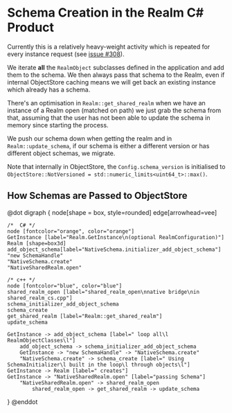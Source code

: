 Schema Creation in the Realm C# Product
======================================

Currently this is a relatively heavy-weight activity which is repeated for every instance request (see [issue #308](https://github.com/realm/realm-dotnet/issues/308)). 

We iterate **all** the `RealmObject` subclasses defined in the application and add them to the schema. We then always pass that schema to the Realm, even if internal ObjectStore caching means we will get back an existing instance which already has a schema.

There's an optimisation in `Realm::get_shared_realm` when we have an instance of a Realm open (matched on path) we just grab the schema from that, assuming that the user has not been able to update the schema in memory since starting the process.

We push our schema down when getting the realm and in `Realm::update_schema`, if our schema is either a different version or has different object schemas, we migrate.

Note that internally in ObjectStore, the `Config.schema_version` is initialised to `ObjectStore::NotVersioned = std::numeric_limits<uint64_t>::max()`.

How Schemas are Passed to ObjectStore
--------------------------------------

@dot
digraph { 
    node[shape = box, style=rounded]
    edge[arrowhead=vee]

    /*  C# */
    node [fontcolor="orange", color="orange"]
    GetInstance [label="Realm.GetInstance\n(optional RealmConfiguration)"]
    Realm [shape=box3d]
    add_object_schema[label="NativeSchema.initializer_add_object_schema"]
    "new SchemaHandle"
    "NativeSchema.create"
    "NativeSharedRealm.open"

    /* c++ */
    node [fontcolor="blue", color="blue"]  
    shared_realm_open [label="shared_realm_open\nnative bridge\nin shared_realm_cs.cpp"]
    schema_initializer_add_object_schema
    schema_create
    get_shared_realm [label="Realm::get_shared_realm"]
    update_schema

    GetInstance -> add_object_schema [label=" loop all\l RealmObjectClasses\l"]
        add_object_schema -> schema_initializer_add_object_schema
        GetInstance -> "new SchemaHandle" -> "NativeSchema.create"
        "NativeSchema.create" -> schema_create [label=" Using SchemaInitializer\l built in the loop\l through objects\l"]
    GetInstance -> Realm [label=" creates"]
    GetInstance -> "NativeSharedRealm.open" [label="passing Schema"]
        "NativeSharedRealm.open" -> shared_realm_open
            shared_realm_open -> get_shared_realm -> update_schema

}
@enddot  




